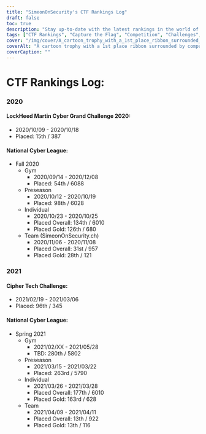```yaml
---
title: "SimeonOnSecurity's CTF Rankings Log"
draft: false
toc: true
description: "Stay up-to-date with the latest rankings in the world of CTFs and challenges with SimeonOnSecurity's CTF Rankings Log"
tags: ["CTF Rankings", "Capture the Flag", "Competition", "Challenges", "LockHeed Martin Cyber Grand Challenge", "National Cyber League", "Cipher Tech Challenge", "Performance", "Placement", "Team", "Individual", "2020", "2021", "Cybersecurity", "Cyber Defense", "CTF Events", "Hacking Competitions", "Information Security", "Security Research"]
cover: "/img/cover/A_cartoon_trophy_with_a_1st_place_ribbon_surrounded_by_comp.webp"
coverAlt: "A cartoon trophy with a 1st place ribbon surrounded by computer screens and cybersecurity symbols like a padlock, shield, and lock and key symbols."
coverCaption: ""
---
```

# CTF Rankings Log:
### 2020
#### LockHeed Martin Cyber Grand Challenge 2020:
- 2020/10/09 - 2020/10/18
- Placed: 15th / 387
#### National Cyber League:
- Fall 2020
	- Gym 
		- 2020/09/14 - 2020/12/08
		- Placed: 54th / 6088
	- Preseason 
		- 2020/10/12 - 2020/10/19
		- Placed: 98th / 6028
	- Individual 
		- 2020/10/23 - 2020/10/25
		- Placed Overall: 134th / 6010
		- Placed Gold: 126th / 680
	- Team (SimeonOnSecurity.ch)
		- 2020/11/06 - 2020/11/08
		- Placed Overall: 31st / 957
		- Placed Gold: 28th / 121
### 2021
#### Cipher Tech Challenge:
- 2021/02/19 - 2021/03/06
- Placed: 96th / 345
#### National Cyber League:
- Spring 2021
	- Gym 
		- 2021/02/XX - 2021/05/28
		- TBD: 280th / 5802
	- Preseason 
		- 2021/03/15 - 2021/03/22
		- Placed: 263rd / 5790
	- Individual 
		- 2021/03/26 - 2021/03/28
		- Placed Overall: 177th / 6010
		- Placed Gold: 163rd / 628
	- Team
		- 2021/04/09 - 2021/04/11
		- Placed Overall: 13th / 922
		- Placed Gold: 13th / 116
